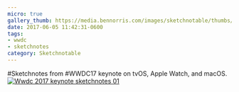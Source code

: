 ```yaml
---
micro: true
gallery_thumb: https://media.bennorris.com/images/sketchnotable/thumbs/wwdc-2017-keynote-sketchnotes-01.jpg
date: 2017-06-05 11:42:31-0600
tags:
- wwdc
- sketchnotes
category: Sketchnotable
---
```


#Sketchnotes from #WWDC17 keynote on tvOS, Apple Watch, and macOS. [![Wwdc 2017 keynote sketchnotes 01](https://media.bennorris.com/images/sketchnotable/wwdc-2017/wwdc-2017-keynote-sketchnotes-01.jpg)](https://media.bennorris.com/images/sketchnotable/wwdc-2017/wwdc-2017-keynote-sketchnotes-01.jpg)